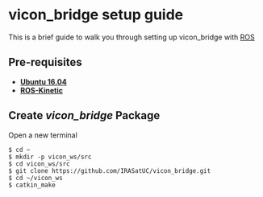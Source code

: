 # vicon_bridge setup guide
This is a brief guide to walk you through setting up vicon_bridge with [ROS](http://www.ros.org/)

## Pre-requisites
- **[Ubuntu 16.04](https://tutorials.ubuntu.com/tutorial/tutorial-install-ubuntu-desktop-1604#0)**
- **[ROS-Kinetic](http://wiki.ros.org/kinetic/Installation/Ubuntu)**

## Create *vicon_bridge* Package
Open a new terminal
  ```console
  $ cd ~
  $ mkdir -p vicon_ws/src
  $ cd vicon_ws/src
  $ git clone https://github.com/IRASatUC/vicon_bridge.git
  $ cd ~/vicon_ws
  $ catkin_make
  ```
